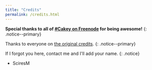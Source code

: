 ```yaml
---
title: "Credits"
permalink: /credits.html
---
```


**Special thanks to all of [#Cakey on Freenode](http://webchat.freenode.net/?channels=%23Cakey) for being awesome!**
{: .notice--primary}

Thanks to everyone on [the original credits](../Guide/credits).
{: .notice--primary}

If I forgot you here, contact me and I'll add your name.
{: .notice}

+ SciresM
